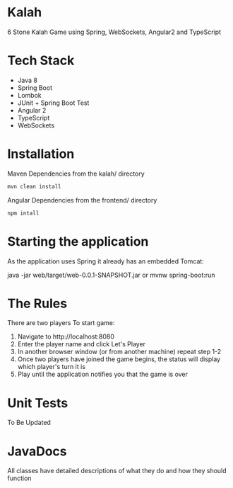 # Kalah
6 Stone Kalah Game using Spring, WebSockets, Angular2 and TypeScript

# Tech Stack
* Java 8
* Spring Boot
* Lombok
* JUnit + Spring Boot Test
* Angular 2
* TypeScript
* WebSockets

# Installation

Maven Dependencies from the kalah/ directory
```bash
mvn clean install
```
Angular Dependencies from the frontend/ directory
```bash
npm intall
```

# Starting the application
As the application uses Spring it already has an embedded Tomcat:

java -jar web/target/web-0.0.1-SNAPSHOT.jar or mvnw spring-boot:run

# The Rules
There are two players
To start game:
1. Navigate to http://localhost:8080
2. Enter the player name and click Let's Player 
3. In another browser window (or from another machine) repeat step 1-2
4. Once two players have joined the game begins, the status will display which player's turn it is
5. Play until the application notifies you that the game is over

# Unit Tests 
To Be Updated

# JavaDocs
All classes have detailed descriptions of what they do and how they should function
